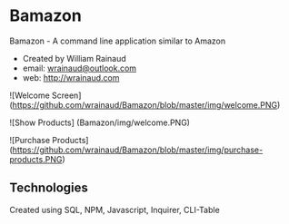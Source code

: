 # Bamazon
Bamazon - A command line application similar to Amazon

- Created by William Rainaud 
- email: wrainaud@outlook.com
- web: http://wrainaud.com

![Welcome Screen] (https://github.com/wrainaud/Bamazon/blob/master/img/welcome.PNG)

![Show Products] (Bamazon/img/welcome.PNG)

![Purchase Products] (https://github.com/wrainaud/Bamazon/blob/master/img/purchase-products.PNG)

## Technologies
Created using SQL, NPM, Javascript, Inquirer, CLI-Table
